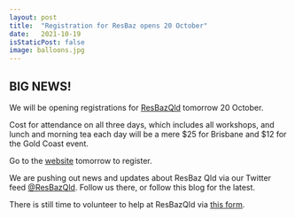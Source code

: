 ```yaml
---
layout: post
title:  "Registration for ResBaz opens 20 October"
date:   2021-10-19 
isStaticPost: false
image: balloons.jpg
---
```


## BIG NEWS!

We will be opening registrations for [ResBazQld](https://twitter.com/ResBazQld) tomorrow 20 October.

Cost for attendance on all three days, which includes all workshops, and lunch and morning tea each day will be a mere $25 for Brisbane and $12 for the Gold Coast event. 

Go to the [website](https://resbaz.github.io/resbaz2021qld/) tomorrow to register. 

We are pushing out news and updates about ResBaz Qld via our Twitter feed [@ResBazQld](https://twitter.com/ResBazQld). Follow us there, or follow this blog for the latest.

There is still time to volunteer to help at ResBazQld via [this form](https://docs.google.com/forms/d/e/1FAIpQLSfTwkZaRlKULFQrnY66P2MJSpYeUyS2eJ3RPcqMDNHy1QxmyA/viewform).

